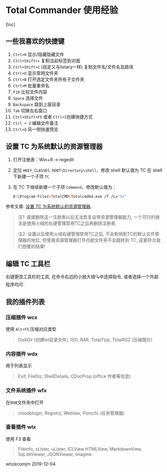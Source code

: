 # Total Commander 使用经验

[toc]

## 一些我喜欢的快捷键
1. `Ctrl+H` 显示/隐藏隐藏文件
2. `Ctrl+Shift+⬆` 复制当前标签到对面
3. `Ctrl+Shift+C` (自定义与listary一样) 复制文件名/文件名及路径
4. `Ctrl+D` 显示常用文件夹
5. `Ctrl+B` 打开选定文件夹所有子文件夹
6. `Ctrl+M` 批量重命名
7. `F10` 比较文件内容
8. `Space` 选择文件
9. `Backspace` 跳到上层目录
10. `Tab` 切换左右窗口
11. `Ctrl+Shift+F5` 或者 `Ctrl+I`创建快捷方式
12. `Ctrl + Z`  编辑文件备注
13. `Ctrl+Q` 另一侧快速预览



## 设置 TC 为系统默认的资源管理器

1. 打开注册表：Win+R → regedit

2. 定位 `HKEY_CLASSES_ROOT\Directory\shell`，修改 shell 默认值为 TC
   在 shell 下新建一个子项 `TC`

3. 在 TC 下继续新建一个子项 `Command`，修改默认值为：

   ```bash
   D:\Program Files\TotalCMD\Totalcmd64.exe /T /L="%1"
   ```


参考文章: [设置 TC 为系统默认的资源管理器](https://zhuanlan.zhihu.com/p/79046588).

> 注1: 直接删除这一注册表以后无法恢复自带资源管理器能力, 一个可行的做法是使用火绒的右键管理禁用TC之后再删除注册表. 
>
> 注2: 设置以后使用火绒右键管理禁用TC之后, 不会影响到TC的默认文件管理器的地位, 但使用资源管理器打开内部文件夹不会跳转到 TC, 这更符合我们想要的结果!

## 编辑 TC 工具栏

右键更改工具栏的工具, 在命令右边的小放大镜🔍中选择指令, 或者选择一个外部程序均可.



## 我的插件列表

### 压缩插件 wcx

使用 `Alt+F5` 压缩对应类型

> DiskDir (创建lst目录文件), ISO, RAR, Total7zip, TotalRSZ (压缩图片)



### 内容插件 wdx

用于列表显示

> Exif, FileDiz, ShellDetails, CDocProp (office 作者等信息)



### 文件系统插件 wfx

在`网络`文件夹中打开

> cloudplugin, Registry, Webdav, Porocfs (任务管理器)



### 查看插件 wlx

使用 F3 查看

> Fileinfo, sLister, uLister, ICLView
> HTMLView, MarkdownView, SqLiteViewer, JSONViewer, Imagine





whzecomjm 
2019-12-04

